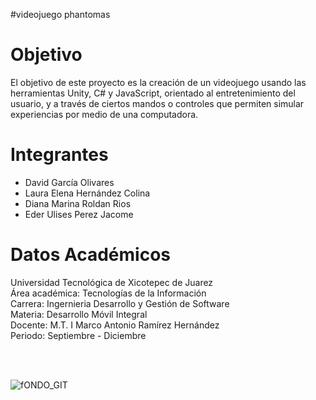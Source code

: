 #videojuego phantomas


# Objetivo 

El objetivo de este proyecto es la creación de un videojuego usando las herramientas Unity, C# y JavaScript, orientado al entretenimiento del usuario, y a través de ciertos mandos o controles que permiten simular experiencias por medio de una computadora.



# Integrantes

- David García Olivares
- Laura Elena Hernández Colina
- Diana Marina Roldan Rios
- Eder Ulises Perez Jacome

# Datos Académicos
Universidad Tecnológica de Xicotepec de Juarez
<br/>
Área académica: Tecnologías de la Información
<br/>
Carrera: Ingernieria Desarrollo y Gestión de Software
<br/>
Materia: Desarrollo Móvil Integral
<br/>
Docente: M.T. I Marco Antonio Ramírez Hernández
<br/>
Periodo: Septiembre - Diciembre

<br/>
<br/>

![fONDO_GIT](https://user-images.githubusercontent.com/88748978/196844512-67e6859d-bbe4-40b8-85d6-fc6546c42719.png)



